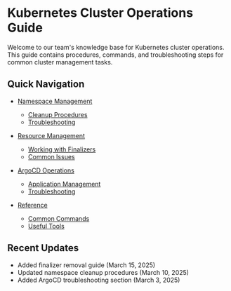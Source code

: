 # Kubernetes Cluster Operations Guide

Welcome to our team's knowledge base for Kubernetes cluster operations. This guide contains procedures, commands, and troubleshooting steps for common cluster management tasks.

## Quick Navigation

- [Namespace Management](./namespace-management/)
    - [Cleanup Procedures](./namespace-management/cleanup.md)
    - [Troubleshooting](./namespace-management/troubleshooting.md)

- [Resource Management](./resource-management/)
    - [Working with Finalizers](./resource-management/finalizers.md)
    - [Common Issues](./resource-management/common-issues.md)

- [ArgoCD Operations](./argocd/)
    - [Application Management](./argocd/application-management.md)
    - [Troubleshooting](./argocd/troubleshooting.md)

- [Reference](./reference/)
    - [Common Commands](./reference/commands.md)
    - [Useful Tools](./reference/tools.md)

## Recent Updates

- Added finalizer removal guide (March 15, 2025)
- Updated namespace cleanup procedures (March 10, 2025)
- Added ArgoCD troubleshooting section (March 3, 2025)